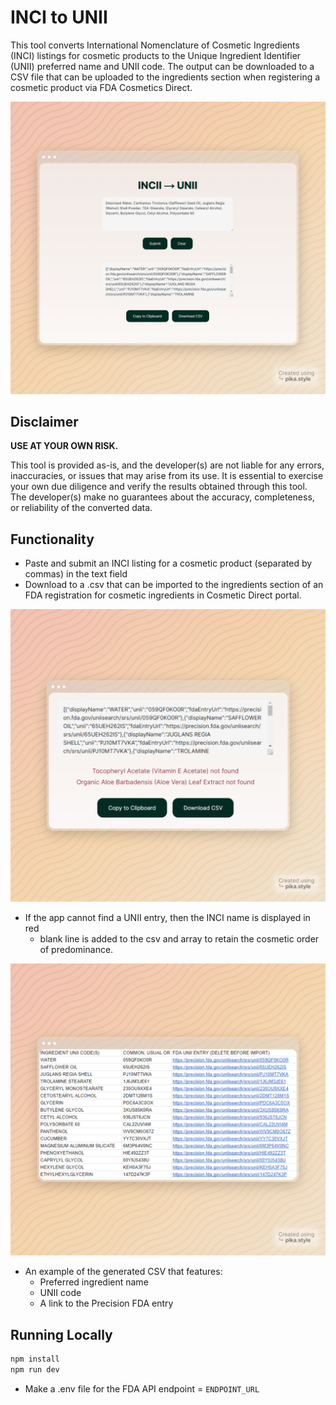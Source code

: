 # INCI to UNII

This tool converts International Nomenclature of Cosmetic Ingredients (INCI) listings for cosmetic products to the Unique Ingredient Identifier (UNII) preferred name and UNII code. The output can be downloaded to a CSV file that can be uploaded to the ingredients section when registering a cosmetic product via FDA Cosmetics Direct. 

![Main Image](/images/main.png)

## Disclaimer

**USE AT YOUR OWN RISK.**

This tool is provided as-is, and the developer(s) are not liable for any errors, inaccuracies, or issues that may arise from its use. It is essential to exercise your own due diligence and verify the results obtained through this tool. The developer(s) make no guarantees about the accuracy, completeness, or reliability of the converted data.

## Functionality

- Paste and submit an INCI listing for a cosmetic product (separated by commas) in the text field 
- Download to a .csv that can be imported to the ingredients section of an FDA registration for cosmetic ingredients in Cosmetic Direct portal. 

![An Example with Errors](/images/has-errors.png)
- If the app cannot find a UNII entry, then the INCI name is displayed in red
    - blank line is added to the csv and array to retain the cosmetic order of predominance.

![An example of the CSV](/images/csv-example.png)
- An example of the generated CSV that features:
    - Preferred ingredient name
    - UNII code
    - A link to the Precision FDA entry

## Running Locally

```bash
npm install
npm run dev
```

- Make a .env file for the FDA API endpoint = `ENDPOINT_URL`